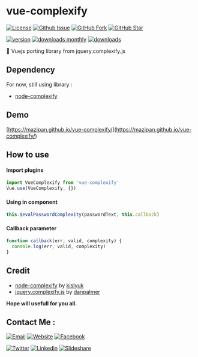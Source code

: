 # vue-complexify

[![License](https://img.shields.io/github/license/mazipan/vue-complexify.svg?maxAge=3600)](https://github.com/mazipan/vue-complexify) 
[![Github Issue](https://img.shields.io/github/issues/mazipan/vue-complexify.svg?maxAge=3600)](https://github.com/mazipan/vue-complexify/issues) 
[![GitHub Fork](https://img.shields.io/github/forks/mazipan/vue-complexify.svg?maxAge=3600)](https://github.com/mazipan/vue-complexify/network/member) 
[![GitHub Star](https://img.shields.io/github/stars/mazipan/vue-complexify.svg?maxAge=3600)](https://github.com/mazipan/vue-complexify/stargazers) 

[![version](https://img.shields.io/npm/v/vue-complexify.svg)](https://www.npmjs.com/package/vue-complexify)
[![downloads monthly](https://img.shields.io/npm/dm/vue-complexify.svg)](https://www.npmjs.com/package/vue-complexify) 
[![downloads](https://img.shields.io/npm/dt/vue-complexify.svg)](https://www.npmjs.com/package/vue-complexify) 


:cop: Vuejs porting library from jquery.complexify.js

## Dependency
For now, still using library :
+ [node-complexify](https://github.com/kislyuk/node-complexify)

## Demo
[https://mazipan.github.io/vue-complexify/](https://mazipan.github.io/vue-complexify/)

## How to use

#### Import plugins
```javascript
import VueComplexify from 'vue-complexify'
Vue.use(VueComplexify, {})
```

#### Using in component
```javascript
this.$evalPasswordComplexity(passwordText, this.callback)
```

#### Callback parameter
```javascript
function callback(err, valid, complexity) {
  console.log(err, valid, complexity)
}
```

## Credit
+ [node-complexify](https://github.com/kislyuk/node-complexify) by [kislyuk](https://github.com/kislyuk)
+ [jquery.complexify.js](https://github.com/danpalmer/jquery.complexify.js/) by [danpalmer](https://github.com/danpalmer)


**Hope will usefull for you all.**

## Contact Me :

[![Email](https://img.shields.io/badge/mazipanneh-Email-yellow.svg?maxAge=3600)](mailto:mazipanneh@gmail.com) 
[![Website](https://img.shields.io/badge/mazipanneh-Blog-brightgreen.svg?maxAge=3600)](https://mazipanneh.com/blog/)
[![Facebook](https://img.shields.io/badge/mazipanneh-Facebook-blue.svg?maxAge=3600)](https://facebook.com/mazipanneh) 

[![Twitter](https://img.shields.io/badge/Maz_Ipan-Twitter-55acee.svg?maxAge=3600)](https://twitter.com/Maz_Ipan) 
[![Linkedin](https://img.shields.io/badge/irfanmaulanamazipan-Linkedin-0077b5.svg?maxAge=3600)](https://id.linkedin.com/in/irfanmaulanamazipan) 
[![Slideshare](https://img.shields.io/badge/IrfanMaulana21-Slideshare-0077b5.svg?maxAge=3600)](https://www.slideshare.net/IrfanMaulana21) 
